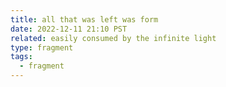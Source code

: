 ```yaml
---
title: all that was left was form
date: 2022-12-11 21:10 PST
related: easily consumed by the infinite light
type: fragment
tags:
  - fragment
---
```

